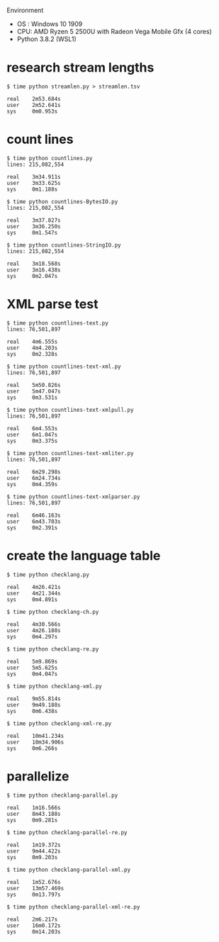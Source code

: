 Environment

* OS : Windows 10 1909
* CPU: AMD Ryzen 5 2500U with Radeon Vega Mobile Gfx (4 cores)
* Python 3.8.2 (WSL1)

# research stream lengths

```
$ time python streamlen.py > streamlen.tsv

real    2m53.684s
user    2m52.641s
sys     0m0.953s
```

# count lines

```
$ time python countlines.py
lines: 215,082,554

real    3m34.911s
user    3m33.625s
sys     0m1.188s
```
```
$ time python countlines-BytesIO.py
lines: 215,082,554

real    3m37.827s
user    3m36.250s
sys     0m1.547s
```
```
$ time python countlines-StringIO.py
lines: 215,082,554

real    3m18.568s
user    3m16.438s
sys     0m2.047s
```

# XML parse test

```
$ time python countlines-text.py
lines: 76,501,897

real    4m6.555s
user    4m4.203s
sys     0m2.328s
```
```
$ time python countlines-text-xml.py
lines: 76,501,897

real    5m50.826s
user    5m47.047s
sys     0m3.531s
```
```
$ time python countlines-text-xmlpull.py
lines: 76,501,897

real    6m4.553s
user    6m1.047s
sys     0m3.375s
```
```
$ time python countlines-text-xmliter.py
lines: 76,501,897

real    6m29.298s
user    6m24.734s
sys     0m4.359s
```
```
$ time python countlines-text-xmlparser.py
lines: 76,501,897

real    6m46.163s
user    6m43.703s
sys     0m2.391s
```

# create the language table

```
$ time python checklang.py

real    4m26.421s
user    4m21.344s
sys     0m4.891s
```
```
$ time python checklang-ch.py

real    4m30.566s
user    4m26.188s
sys     0m4.297s
```
```
$ time python checklang-re.py

real    5m9.869s
user    5m5.625s
sys     0m4.047s
```
```
$ time python checklang-xml.py

real    9m55.814s
user    9m49.188s
sys     0m6.438s
```
```
$ time python checklang-xml-re.py

real    10m41.234s
user    10m34.906s
sys     0m6.266s
```

# parallelize

```
$ time python checklang-parallel.py

real    1m16.566s
user    8m43.188s
sys     0m9.281s
```
```
$ time python checklang-parallel-re.py

real    1m19.372s
user    9m44.422s
sys     0m9.203s
```
```
$ time python checklang-parallel-xml.py

real    1m52.676s
user    13m57.469s
sys     0m13.797s
```
```
$ time python checklang-parallel-xml-re.py

real    2m6.217s
user    16m0.172s
sys     0m14.203s
```
